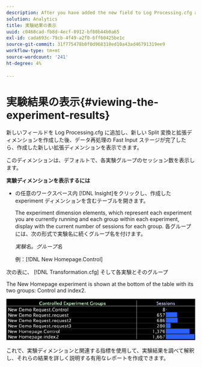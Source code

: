 ```yaml
---
description: After you have added the new field to Log Processing.cfg and created the new Split transformation and extended dimension, you can view the new extended dimension that you created as soon as the Fast Input stage of data reprocessing has finished.
solution: Analytics
title: 実験結果の表示
uuid: c0468cad-fb8d-4ecf-8912-bf80b44b0a65
exl-id: cada693c-79cb-4f49-a2f0-6ff60425be1c
source-git-commit: 31f775478b0f0d968310ed10a43ad46791319ee9
workflow-type: tm+mt
source-wordcount: '241'
ht-degree: 4%

---
```


# 実験結果の表示{#viewing-the-experiment-results}

新しいフィールドを Log Processing.cfg に追加し、新しい Split 変換と拡張ディメンションを作成した後、データ再処理の Fast Input ステージが完了したら、作成した新しい拡張ディメンションを表示できます。

このディメンションは、デフォルトで、各実験グループのセッション数を表示します。

**実験ディメンションを表示するには**

* の任意のワークスペース内 [!DNL Insight]をクリックし、作成した experiment ディメンションを含むテーブルを開きます。

   The experiment dimension elements, which represent each experiment you are currently running and each group within each experiment, display with the current number of sessions for each group. 各グループには、次の形式で実験名に続くグループ名を付けます。

   *実験名。グループ名*

   例：[!DNL New Homepage.Control]

次の表に、 [!DNL Transformation.cfg] そして各実験とそのグループ

The New Homepage experiment is shown at the bottom of the table with its two groups: Control and index2.

![](assets/controlledexpgrps.png)

これで、実験ディメンションと関連する指標を使用して、実験結果を調べて解釈し、それらの結果を詳しく説明する有用なレポートを作成できます。
